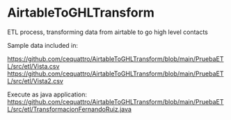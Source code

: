 # AirtableToGHLTransform
ETL process, transforming data from airtable to go high level contacts

Sample data included in:

https://github.com/cequattro/AirtableToGHLTransform/blob/main/PruebaETL/src/etl/Vista.csv
https://github.com/cequattro/AirtableToGHLTransform/blob/main/PruebaETL/src/etl/Vista2.csv

Execute as java application:
https://github.com/cequattro/AirtableToGHLTransform/blob/main/PruebaETL/src/etl/TransformacionFernandoRuiz.java
